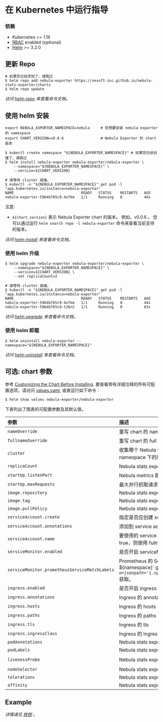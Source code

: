 # 在 Kubernetes 中运行指导

### 依赖

* Kubernetes >= 1.16
* [RBAC](https://kubernetes.io/docs/admin/authorization/rbac) enabled (optional)
* [Helm](https://helm.sh) >= 3.2.0

## 更新 Repo

```shell script
# 如果您已经添加了，请跳过
$ helm repo add nebula-exporter https://vesoft-inc.github.io/nebula-stats-exporter/charts
$ helm repo update
```

_访问 [helm repo](https://helm.sh/docs/helm/helm_repo/) 来查看命令文档。_

## 使用 helm 安装

```shell
export NEBULA_EXPORTER_NAMESPACE=nebula     # 您想要安装 nebula exporter 的 namespace
export CHART_VERSION=v0.0.6                 # Nebula Exporter 的 chart 版本

$ kubectl create namespace "${NEBULA_EXPORTER_NAMESPACE}" # 如果您已经创建了，请跳过
$ helm install nebula-exporter nebula-exporter/nebula-exporter \
    --namespace="${NEBULA_EXPORTER_NAMESPACE}" \
    --version=${CHART_VERSION}

# 请等待 cluster 就绪。
$ kubectl -n "${NEBULA_EXPORTER_NAMESPACE}" get pod -l "app.kubernetes.io/instance=nebula-exporter"
NAME                               READY   STATUS    RESTARTS   AGE
nebula-exporter-5964b765c9-4xfkm   1/1     Running   0          44s
```

注意:

* `${chart_version}` 表示 Nebula Exporter chart 的版本。 例如，v0.0.6 。 您可以通过运行 `helm search repo -l nebula-exporter` 命令来查看当前支持的版本。

_访问 [helm install](https://helm.sh/docs/helm/helm_install/) 来查看命令文档。_

### 使用 helm 升级

```shell
$ helm upgrade nebula-exporter nebula-exporter/nebula-exporter \
    --namespace="${NEBULA_EXPORTER_NAMESPACE}" \
    --version=${CHART_VERSION} \
    --set replicaCount=2

# 请等待 cluster 就绪。
$ kubectl -n "${NEBULA_EXPORTER_NAMESPACE}" get pod -l "app.kubernetes.io/instance=nebula-exporter"
NAME                               READY   STATUS    RESTARTS   AGE
nebula-exporter-5964b765c9-4xfkm   1/1     Running   0          44s
nebula-exporter-5964b765c9-t26n2   1/1     Running   0          83s
```

_访问 [helm upgrade](https://helm.sh/docs/helm/helm_upgrade/) 来查看命令文档。_

### 使用 helm 卸载

```shell
$ helm uninstall nebula-exporter --namespace="${NEBULA_EXPORTER_NAMESPACE}"
```

_访问 [helm uninstall](https://helm.sh/docs/helm/helm_uninstall/) 来查看命令文档。_

## 可选: chart 参数

参考 [Customizing the Chart Before Installing](https://helm.sh/docs/intro/using_helm/#customizing-the-chart-before-installing).
要查看带有详细注释的所有可配置选项，请访问  [values.yaml](https://github.com/vesoft-inc/nebula-stats-exporter/blob/master/charts/nebula-exporter/values.yaml),
或者运行如下命令：

```shell
$ helm show values nebula-exporter/nebula-exporter
```

下表列出了图表的可配置参数及其默认值。

| 参数 | 描述 | 默认值 |
|:---------|:-----------|:-------|
| `nameOverride` | 重写 chart 的 name | `""` |
| `fullnameOverride` | 重写 chart 的 full name | `""` |
| `cluster` | 收集哪个 Nebula Cluster 的 metrics ，默认是同一个 namespace 下的所有集群 | `""` |
| `replicaCount` | Nebula stats exporter 的 replica 数 | `1` |
| `startUp.listenPort` | Nebula metrics 服务监听端口 | `9100` |
| `startUp.maxRequests` | 最大并行抓取请求数，使用 0 则不限制 | `40` |
| `image.repository` | Nebula stats exporter image repository | `vesoft/nebula-stats-exporter` |
| `image.tag` | Nebula stats exporter image tag | `v0.0.6` |
| `image.pullPolicy` | Nebula stats exporter imagePullPolicy | `IfNotPresent` |
| `serviceAccount.create` | 指定是否应创建 service account | `true` |
| `serviceAccount.annotations` | 添加到 service account 的 annotations | `{}` |
| `serviceAccount.name` | 要使用的 service account 的名称。 如果未设置且 create 为 true，则使用 fullname 模板生成名称 | `nebula-exporter` |
| `serviceMonitor.enabled` | 是否开启 serviceMonitor | `false` |
| `serviceMonitor.prometheusServiceMatchLabels` | Prometheus 的 ServiceMatchLabels, 使用 `kubectl -n `${namespace}` get prometheus `${name}` -o=jsonpath='{.spec.serviceMonitorSelector.matchLabels}'` 获取。| `{}` |
| `ingress.enabled` | 是否开启 ingress | `false` |
| `ingress.annotations` | Ingress 的 annotations | `{}` |
| `ingress.hosts` | Ingress 的 hosts | `chart-example.local` |
| `ingress.paths` | Ingress 的 paths | `["/metrics"]` |
| `ingress.tls` | Ingress 的 tls | `[]` |
| `ingress.ingressClass` | Ingress 的 ingressClass | `""` |
| `podAnnotations` | Nebula stats exporter pod annotations | `{}` |
| `podLabels` | Nebula stats exporter pod labels | `{}` |
| `livenessProbe` | Nebula stats exporter livenessProbe | `{"failureThreshold":2,"httpGet":{"path":"/health","scheme":"HTTP"},"initialDelaySeconds":30,"timeoutSeconds":10}` |
| `nodeSelector` | Nebula stats exporter nodeSelector | `{}` |
| `tolerations` | Nebula stats exporter tolerations | `{}` |
| `affinity` | Nebula stats exporter affinity | `{}` |

## Example

_详情请见 [样例](example-CN.md) 。_

